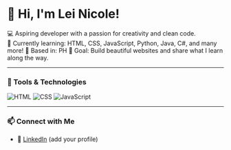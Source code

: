 # 👋 Hi, I'm Lei Nicole!

💻 Aspiring developer with a passion for creativity and clean code.  
🌱 Currently learning: HTML, CSS, JavaScript, Python, Java, C#, and many more! 
📌 Based in: PH
🎯 Goal: Build beautiful websites and share what I learn along the way.

---

### 🧰 Tools & Technologies

![HTML](https://img.shields.io/badge/-HTML5-E34F26?style=flat&logo=html5&logoColor=white)
![CSS](https://img.shields.io/badge/-CSS3-1572B6?style=flat&logo=css3&logoColor=white)
![JavaScript](https://img.shields.io/badge/-JavaScript-F7DF1E?style=flat&logo=javascript&logoColor=black)

---

### 📫 Connect with Me
- 💼 [LinkedIn]([https://www.linkedin.com/](https://www.linkedin.com/in/lei-nicole-osera-06988a307/)) (add your profile)


